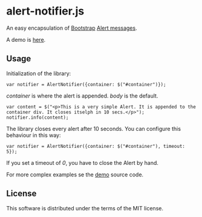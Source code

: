 # alert-notifier.js

An easy encapsulation of [Bootstrap](http://getbootstrap.com) [Alert messages](http://getbootstrap.com/javascript/#alerts).

A demo is [here](http://www.lucabacchi.it/apps/bootstrap-utils).

## Usage

Initialization of the library:

    var notifier = AlertNotifier({container: $("#container")});

*container* is where the alert is appended. *body* is the default.

    var content = $("<p>This is a very simple Alert. It is appended to the container div. It closes itselph in 10 secs.</p>");
    notifier.info(content);

The library closes every alert after 10 seconds. You can configure this behaviour in this way:

    var notifier = AlertNotifier({container: $("#container"), timeout: 5});

If you set a timeout of *0*, you have to close the Alert by hand.

For more complex examples se the [demo](http://www.lucabacchi.it/apps/bootstrap-utils) source code.

## License

This software is distributed under the terms of the MIT license.